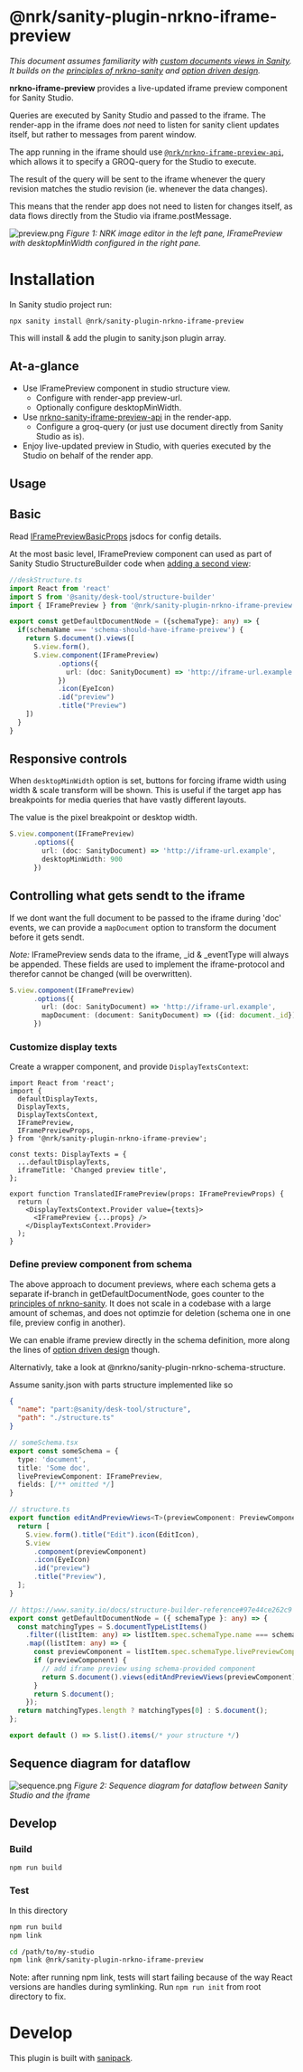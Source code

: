 # @nrk/sanity-plugin-nrkno-iframe-preview

_This document assumes familiarity with [custom documents views in Sanity](https://www.sanity.io/docs/create-custom-document-views-with-structure-builder)._
_It builds on the [principles of nrkno-sanity](https://github.com/nrkno/nrkno-sanity-libs/blob/master/docs/nrkno-sanity-principles.md) and
[option driven design](https://github.com/nrkno/nrkno-sanity-libs/blob/master/packages/sanity-plugin-nrkno-odd-utils/docs/option-driven-design.md)._

**nrkno-iframe-preview** provides a live-updated iframe preview component for Sanity Studio.

Queries are executed by Sanity Studio and passed to the iframe. 
The render-app in the iframe does _not_ need to listen for sanity client updates itself,
but rather to messages from parent window.

The app running in the iframe should use [`@nrk/nrkno-iframe-preview-api`](https://github.com/nrkno/nrkno-sanity-libs/tree/master/packages/nrkno-iframe-preview-api#nrknrkno-iframe-preview-api),
which allows it to specify a GROQ-query for the Studio to execute.

The result of the query will be sent to the iframe whenever the query
revision matches the studio revision (ie. whenever the data changes).

This means that the render app does not need to listen for changes itself, as
data flows directly from the Studio via iframe.postMessage.

![preview.png](./docs/images/preview.png)
_Figure 1: NRK image editor in the left pane, IFramePreview with desktopMinWidth configured in the right pane._

# Installation
In Sanity studio project run:

`npx sanity install @nrk/sanity-plugin-nrkno-iframe-preview`

This will install & add the plugin to sanity.json plugin array.

## At-a-glance

* Use IFramePreview component in studio structure view.
    * Configure with render-app preview-url.
    * Optionally configure desktopMinWidth.
* Use [nrkno-sanity-iframe-preview-api](https://github.com/nrkno/nrkno-sanity-libs/tree/master/packages/nrkno-iframe-preview-api#nrknrkno-iframe-preview-api) in the render-app.
    * Configure a groq-query (or just use document directly from Sanity Studio as is).
* Enjoy live-updated preview in Studio, with queries executed by the Studio on behalf of the render app.

## Usage


## Basic

Read [IFramePreviewBasicProps](src/components/basic/IFramePreviewBasic.tsx) jsdocs for config details.

At the most basic level, IFramePreview component can used as part of Sanity Studio StructureBuilder code when [adding a second view](https://www.sanity.io/docs/create-custom-document-views-with-structure-builder#1c1f58025b3a):
```ts
//deskStructure.ts
import React from 'react'
import S from '@sanity/desk-tool/structure-builder'
import { IFramePreview } from '@nrk/sanity-plugin-nrkno-iframe-preview'

export const getDefaultDocumentNode = ({schemaType}: any) => {
  if(schemaName === 'schema-should-have-iframe-preivew') {
    return S.document().views([
      S.view.form(),
      S.view.component(IFramePreview)
            .options({
              url: (doc: SanityDocument) => 'http://iframe-url.example', // (doc) => (string |Promise<string>)
            })
            .icon(EyeIcon)
            .id("preview")
            .title("Preview")
    ])
  }
}
```

## Responsive controls

When `desktopMinWidth` option is set, buttons for forcing iframe width using width & scale transform will be shown. This is useful if the target app has breakpoints for media queries that have vastly different layouts.

The value is the pixel breakpoint or desktop width.

```ts
S.view.component(IFramePreview)
      .options({
        url: (doc: SanityDocument) => 'http://iframe-url.example', 
        desktopMinWidth: 900
      })
```

## Controlling what gets sendt to the iframe

If we dont want the full document to be passed to the iframe during 'doc' events, 
we can provide a `mapDocument` option to transform the document before it gets sendt.

_Note:_ IFramePreview sends data to the iframe, _id & _eventType will always be appended.
These fields are used to implement the iframe-protocol and therefor cannot be changed (will be overwritten).

```ts
S.view.component(IFramePreview)
      .options({
        url: (doc: SanityDocument) => 'http://iframe-url.example',
        mapDocument: (document: SanityDocument) => ({id: document._id})
      })
```

### Customize display texts

Create a wrapper component, and provide `DisplayTextsContext`:

```tsx
import React from 'react';
import {
  defaultDisplayTexts,
  DisplayTexts,
  DisplayTextsContext,
  IFramePreview,
  IFramePreviewProps,
} from '@nrk/sanity-plugin-nrkno-iframe-preview';

const texts: DisplayTexts = {
  ...defaultDisplayTexts,
  iframeTitle: 'Changed preview title',
};

export function TranslatedIFramePreview(props: IFramePreviewProps) {
  return (
    <DisplayTextsContext.Provider value={texts}>
      <IFramePreview {...props} />
    </DisplayTextsContext.Provider>
  );
}
```

### Define preview component from schema

The above approach to document previews, where each schema gets a separate if-branch in getDefaultDocumentNode, goes counter to the [principles of nrkno-sanity](https://github.com/nrkno/nrkno-sanity-libs/blob/master/docs/nrkno-sanity-principles.md). It does not scale in a codebase with a large amount of schemas,
and does not optimzie for deletion (schema one in one file, preview config in another).

We can enable iframe preview directly in the schema definition, more along the lines of [option driven design](https://github.com/nrkno/nrkno-sanity-libs/blob/master/packages/sanity-plugin-nrkno-odd-utils/docs/option-driven-design.md) though.

Alternativly, take a look at @nrkno/sanity-plugin-nrkno-schema-structure.

Assume sanity.json with parts structure implemented like so
```json
{
  "name": "part:@sanity/desk-tool/structure",
  "path": "./structure.ts"
}
```

```ts
// someSchema.tsx
export const someSchema = {
  type: 'document',
  title: 'Some doc',
  livePreviewComponent: IFramePreview,
  fields: [/** omitted */]
}

// structure.ts
export function editAndPreviewViews<T>(previewComponent: PreviewComponent<T>) {
  return [
    S.view.form().title("Edit").icon(EditIcon),
    S.view
      .component(previewComponent)
      .icon(EyeIcon)
      .id("preview")
      .title("Preview"),
  ];
}

// https://www.sanity.io/docs/structure-builder-reference#97e44ce262c9
export const getDefaultDocumentNode = ({ schemaType }: any) => {
  const matchingTypes = S.documentTypeListItems()
    .filter((listItem: any) => listItem.spec.schemaType.name === schemaType)
    .map((listItem: any) => {
      const previewComponent = listItem.spec.schemaType.livePreviewComponent;
      if (previewComponent) {
        // add iframe preview using schema-provided component
        return S.document().views(editAndPreviewViews(previewComponent));
      }
      return S.document();
    });
  return matchingTypes.length ? matchingTypes[0] : S.document();
};

export default () => S.list().items(/* your structure */)
```

## Sequence diagram for dataflow

![sequence.png](docs/images/sequence.png)
_Figure 2: Sequence diagram for dataflow between Sanity Studio and the iframe_

## Develop

### Build
`npm run build`

### Test

In this directory

```bash
npm run build
npm link
```

```bash
cd /path/to/my-studio
npm link @nrk/sanity-plugin-nrkno-iframe-preview
```

Note: after running npm link, tests will start failing because of the way
React versions are handles during symlinking. Run `npm run init` from root directory to fix.

# Develop

This plugin is built with [sanipack](https://www.npmjs.com/package/sanipack).


